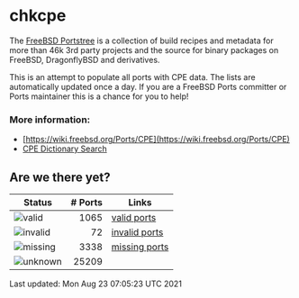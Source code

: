 # chkcpe

The [FreeBSD Portstree](https://cgit.freebsd.org/ports) is a collection of build recipes
and metadata for more than 46k 3rd party projects and the source for binary packages on
FreeBSD, DragonflyBSD and derivatives.

This is an attempt to populate all ports with CPE data. The lists are automatically
updated once a day. If you are a FreeBSD Ports committer or Ports maintainer this is a
chance for you to help!

### More information:
* [https://wiki.freebsd.org/Ports/CPE](https://wiki.freebsd.org/Ports/CPE)
* [CPE Dictionary Search](http://web.nvd.nist.gov/view/cpe/search)


## Are we there yet?

| Status                                                   | # Ports    | Links                                                         |
| ---------------------------------------------------------| ---------: | ------------------------------------------------------------- |
| ![valid](https://img.shields.io/badge/valid-brightgreen) | 1065   | [valid ports](https://github.com/decke/chkcpe/wiki/valid)     |
| ![invalid](https://img.shields.io/badge/invalid-red)     | 72 | [invalid ports](https://github.com/decke/chkcpe/wiki/invalid) |
| ![missing](https://img.shields.io/badge/missing-orange)  | 3338 | [missing ports](https://github.com/decke/chkcpe/wiki/missing) |
| ![unknown](https://img.shields.io/badge/unknown-grey)    | 25209 |  |

Last updated: Mon Aug 23 07:05:23 UTC 2021
